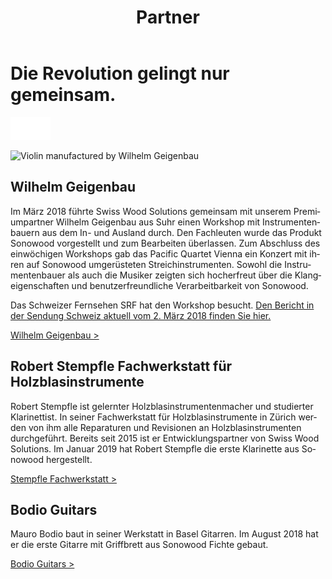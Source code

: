 ﻿---
lang: de
title: 'Partner'
order: 3
---

<div class="full-width-kenburns">
<div class="wrap-bg-image">

# Die Revolution gelingt nur gemeinsam.

![arrow down](/assets/images/arrow-d-white.svg)
</div>
<img srcset="/assets/images/Partner_1_Wilhelm_Tropical_Wood_Tropenholz_Ersatz_Replacement_Alternative_Swiss_Ebony_Ebenholz_Palisander_Holz_Experten_SwissWoodSolutions_Klimaschutz_ETH_Zuerich.jpg"
     src="/assets/images/partner_wilhelm_2x.jpg" alt="Violin manufactured by Wilhelm Geigenbau">
</div>

<div class="full-width">
<div class="wrap">


## Wilhelm Geigenbau

Im März 2018 führte Swiss Wood Solutions gemeinsam mit unserem Premiumpartner Wilhelm Geigenbau aus Suhr einen Workshop mit Instrumentenbauern aus dem In- und Ausland durch. Den Fachleuten wurde das Produkt Sonowood vorgestellt und zum Bearbeiten überlassen. Zum Abschluss des einwöchigen Workshops gab das Pacific Quartet Vienna ein Konzert mit ihren auf Sonowood umgerüsteten Streichinstrumenten. Sowohl die Instrumentenbauer als auch die Musiker zeigten sich hocherfreut über die Klangeigenschaften und benutzerfreundliche Verarbeitbarkeit von Sonowood.


Das Schweizer Fernsehen SRF hat den Workshop besucht. [Den Bericht in der Sendung Schweiz aktuell vom 2. März 2018 finden Sie hier.](/de/media/)

<a class="btn" href="http://www.wilhelm-geigenbau.ch/index.php?id=2399" target="_blank">Wilhelm Geigenbau ></a>

</div>
</div>

<div class="full-width-grey">
<div class="wrap -cols2">

## Robert Stempfle Fachwerkstatt für Holzblasinstrumente

Robert Stempfle ist gelernter Holzblasinstrumentenmacher und studierter Klarinettist. In seiner Fachwerkstatt für Holzblasinstrumente in Zürich werden von ihm alle Reparaturen und Revisionen an Holzblasinstrumenten durchgeführt. Bereits seit 2015 ist er Entwicklungspartner von Swiss Wood Solutions. Im Januar 2019 hat Robert Stempfle die erste Klarinette aus Sonowood hergestellt.

<a class="btn -red" href="https://stempfle.ch" target="_blank">Stempfle Fachwerkstatt ></a>

</div>
</div>

<div class="full-width">
<div class="wrap -cols2">

## Bodio Guitars

Mauro Bodio baut in seiner Werkstatt in Basel Gitarren. Im August 2018 hat er die erste Gitarre mit Griffbrett aus Sonowood Fichte gebaut. 

<a class="btn" href="https://bodio-guitars.com" target="_blank">Bodio Guitars ></a>

</div>
</div>
